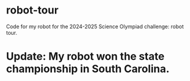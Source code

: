 # robot-tour
Code for my robot for the 2024-2025 Science Olympiad challenge: robot tour. 
# Update: My robot won the state championship in South Carolina.
